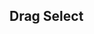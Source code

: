 ## Drag Select

<script setup>
  import DragSelect from '../demos/DragSelect.vue'
</script>

<DragSelect />
